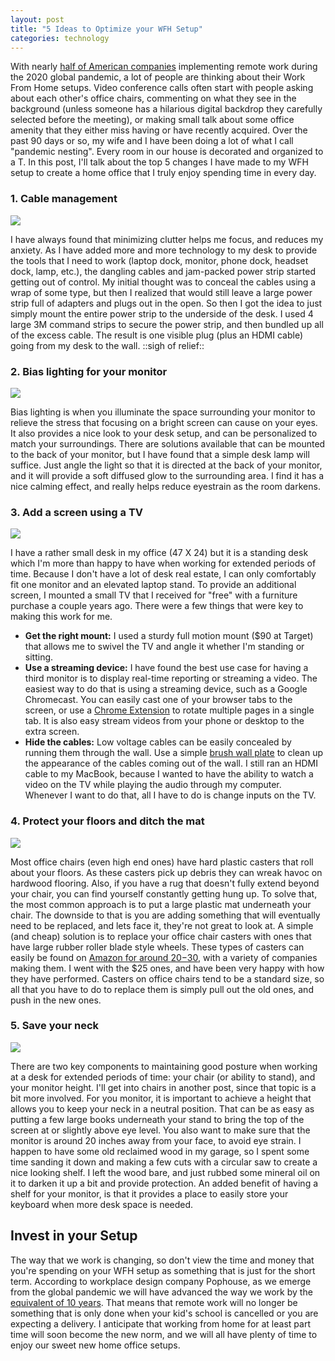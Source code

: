 ```yaml
---
layout: post
title: "5 Ideas to Optimize your WFH Setup"
categories: technology
---
```


With nearly [half of American companies](https://www.willistowerswatson.com/en-US/News/2020/03/north-american-companies-take-steps-to-protect-employees-from-coronavirus-epidemic) implementing remote work during the 2020 global pandemic, a lot of people are thinking about their Work From Home setups.  Video conference calls often start with people asking about each other's office chairs, commenting on what they see in the background (unless someone has a hilarious digital backdrop they carefully selected before the meeting), or making small talk about some office amenity that they either miss having or have recently acquired.  Over the past 90 days or so, my wife and I have been doing a lot of what I call "pandemic nesting".  Every room in our house is decorated and organized to a T.  In this post, I'll talk about the top 5 changes I have made to my WFH setup to create a home office that I truly enjoy spending time in every day.

### 1. Cable management

<img src="/assets/images/cable-management.png">

I have always found that minimizing clutter helps me focus, and reduces my anxiety.  As I have added more and more technology to my desk to provide the tools that I need to work (laptop dock, monitor, phone dock, headset dock, lamp, etc.), the dangling cables and jam-packed power strip started getting out of control.  My initial thought was to conceal the cables using a wrap of some type, but then I realized that would still leave a large power strip full of adapters and plugs out in the open.  So then I got the idea to just simply mount the entire power strip to the underside of the desk.  I used 4 large 3M command strips to secure the power strip, and then bundled up all of the excess cable.  The result is one visible plug (plus an HDMI cable) going from my desk to the wall.  ::sigh of relief::
### 2. Bias lighting for your monitor

<img src="/assets/images/bias-lighting.jpg">

Bias lighting is when you illuminate the space surrounding your monitor to relieve the stress that focusing on a bright screen can cause on your eyes.  It also provides a nice look to your desk setup, and can be personalized to match your surroundings.  There are solutions available that can be mounted to the back of your monitor, but I have found that a simple desk lamp will suffice.  Just angle the light so that it is directed at the back of your monitor, and it will provide a soft diffused glow to the surrounding area.  I find it has a nice calming effect, and really helps reduce eyestrain as the room darkens.

### 3. Add a screen using a TV

<img src="/assets/images/tv-monitor.jpg">

I have a rather small desk in my office (47 X 24) but it is a standing desk which I'm more than happy to have when working for extended periods of time.  Because I don't have a lot of desk real estate, I can only comfortably fit one monitor and an elevated laptop stand.  To provide an additional screen, I mounted a small TV that I received for "free" with a furniture purchase a couple years ago.  There were a few things that were key to making this work for me.

- **Get the right mount:**  I used a sturdy full motion mount ($90 at Target) that allows me to swivel the TV and angle it whether I'm standing or sitting.
- **Use a streaming device:**  I have found the best use case for having a third monitor is to display real-time reporting or streaming a video.  The easiest way to do that is using a streaming device, such as a Google Chromecast.  You can easily cast one of your browser tabs to the screen, or use a [Chrome Extension](https://chrome.google.com/webstore/detail/url-slideshow/pdblffiahfjjldpkngdpaegghhamefam?hl=en) to rotate multiple pages in a single tab.  It is also easy stream videos from your phone or desktop to the extra screen.
- **Hide the cables:**  Low voltage cables can be easily concealed by running them through the wall.  Use a simple [brush wall plate](https://www.amazon.com/gp/product/B07MT1QSQM/ref=as_li_qf_asin_il_tl?ie=UTF8&tag=davidjuan-20&creative=9325&linkCode=as2&creativeASIN=B07MT1QSQM&linkId=37d7cbaee8f723585078cecb016eaa41) to clean up the appearance of the cables coming out of the wall.  I still ran an HDMI cable to my MacBook, because I wanted to have the ability to watch a video on the TV while playing the audio through my computer.  Whenever I want to do that, all I have to do is change inputs on the TV.

### 4. Protect your floors and ditch the mat

<img src="/assets/images/casters.jpg">

Most office chairs (even high end ones) have hard plastic casters that roll about your floors.  As these casters pick up debris they can wreak havoc on hardwood flooring.  Also, if you have a rug that doesn't fully extend beyond your chair, you can find yourself constantly getting hung up.  To solve that, the most common approach is to put a large plastic mat underneath your chair.  The downside to that is you are adding something that will eventually need to be replaced, and lets face it, they're not great to look at.  A simple (and cheap) solution is to replace your office chair casters with ones that have large rubber roller blade style wheels.  These types of casters can easily be found on [Amazon for around $20-$30](https://www.amazon.com/gp/product/B01KSTLMRW/ref=as_li_tl?ie=UTF8&tag=davidjuan-20&camp=1789&creative=9325&linkCode=as2&creativeASIN=B01KSTLMRW&linkId=c68e7c53b996b63e78e481aa245503e7), with a variety of companies making them.  I went with the $25 ones, and have been very happy with how they have performed.  Casters on office chairs tend to be a standard size, so all that you have to do to replace them is simply pull out the old ones, and push in the new ones.

### 5. Save your neck

<img src="/assets/images/raised-monitor.jpg">

There are two key components to maintaining good posture when working at a desk for extended periods of time:  your chair (or ability to stand), and your monitor height.  I'll get into chairs in another post, since that topic is a bit more involved.  For you monitor, it is important to achieve a height that allows you to keep your neck in a neutral position.  That can be as easy as putting a few large books underneath your stand to bring the top of the screen at or slightly above eye level.  You also want to make sure that the monitor is around 20 inches away from your face, to avoid eye strain.  I happen to have some old reclaimed wood in my garage, so I spent some time sanding it down and making a few cuts with a circular saw to create a nice looking shelf.  I left the wood bare, and just rubbed some mineral oil on it to darken it up a bit and provide protection.  An added benefit of having a shelf for your monitor, is that it provides a place to easily store your keyboard when more desk space is needed.

## Invest in your Setup

The way that we work is changing, so don't view the time and money that you're spending on your WFH setup as something that is just for the short term.  According to workplace design company Pophouse, as we emerge from the global pandemic we will have advanced the way we work by the [equivalent of 10 years](https://medium.com/@pophouse/the-future-of-work-e639f6de6cce).  That means that remote work will no longer be something that is only done when your kid's school is cancelled or you are expecting a delivery.  I anticipate that working from home for at least part time will soon become the new norm, and we will all have plenty of time to enjoy our sweet new home office setups.
